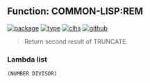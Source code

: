 ## Function: COMMON-LISP:REM
[![package](https://img.shields.io/badge/Package-COMMON--LISP-5f9ea0.svg?style=social&colorA=999999)](../) [![type](https://img.shields.io/badge/Type-Function-5f9ea0.svg?style=social&colorA=999999)](../#function) [![clhs](https://img.shields.io/badge/CLHS-REM-5f9ea0.svg?style=social&colorA=999999)](http://www.lispworks.com/documentation/HyperSpec/Body/f_mod_r.htm) [![github](https://img.shields.io/badge/GitHub-View_the_source-5f9ea0.svg?style=social&colorA=999999&logo=github)](https://github.com/sbcl/sbcl/blob/master/src/code/numbers.lisp/) 

> Return second result of TRUNCATE.

### Lambda list
```
(NUMBER DIVISOR)
```
